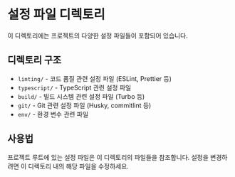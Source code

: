 # 설정 파일 디렉토리

이 디렉토리에는 프로젝트의 다양한 설정 파일들이 포함되어 있습니다.

## 디렉토리 구조

- `linting/` - 코드 품질 관련 설정 파일 (ESLint, Prettier 등)
- `typescript/` - TypeScript 관련 설정 파일
- `build/` - 빌드 시스템 관련 설정 파일 (Turbo 등)
- `git/` - Git 관련 설정 파일 (Husky, commitlint 등)
- `env/` - 환경 변수 관련 파일

## 사용법

프로젝트 루트에 있는 설정 파일은 이 디렉토리의 파일들을 참조합니다.
설정을 변경하려면 이 디렉토리 내의 해당 파일을 수정하세요.
